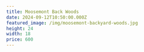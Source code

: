 ```yaml
---
title: Moosemont Back Woods
date: 2024-09-12T10:50:00.000Z
featured_image: /img/moosemont-backyard-woods.jpg
height: 24
width: 18
price: 600
---
```

